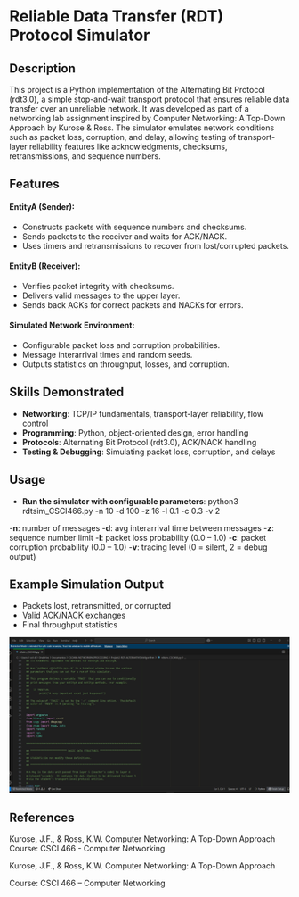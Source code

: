 # Reliable Data Transfer (RDT) Protocol Simulator

## Description
This project is a Python implementation of the Alternating Bit Protocol (rdt3.0), a simple stop-and-wait transport protocol that ensures reliable data transfer over an unreliable network. It was developed as part of a networking lab assignment inspired by Computer Networking: A Top-Down Approach by Kurose & Ross.
The simulator emulates network conditions such as packet loss, corruption, and delay, allowing testing of transport-layer reliability features like acknowledgments, checksums, retransmissions, and sequence numbers.

## Features

#### EntityA (Sender):  
- Constructs packets with sequence numbers and checksums.
- Sends packets to the receiver and waits for ACK/NACK.
- Uses timers and retransmissions to recover from lost/corrupted packets.

#### EntityB (Receiver):
- Verifies packet integrity with checksums.
- Delivers valid messages to the upper layer.
- Sends back ACKs for correct packets and NACKs for errors.

#### Simulated Network Environment:
- Configurable packet loss and corruption probabilities.
- Message interarrival times and random seeds.
- Outputs statistics on throughput, losses, and corruption.

## Skills Demonstrated
- **Networking**: TCP/IP fundamentals, transport-layer reliability, flow control
- **Programming**: Python, object-oriented design, error handling
- **Protocols**: Alternating Bit Protocol (rdt3.0), ACK/NACK handling
- **Testing & Debugging**: Simulating packet loss, corruption, and delays

## Usage

- **Run the simulator with configurable parameters**:
python3 rdtsim_CSCI466.py -n 10 -d 100 -z 16 -l 0.1 -c 0.3 -v 2

-**n**: number of messages
-**d**: avg interarrival time between messages
-**z**: sequence number limit
-**l**: packet loss probability (0.0 – 1.0)
-**c**: packet corruption probability (0.0 – 1.0)
-**v**: tracing level (0 = silent, 2 = debug output)

## Example Simulation Output
- Packets lost, retransmitted, or corrupted
- Valid ACK/NACK exchanges
- Final throughput statistics

![Image 1](Network2.jpg)


## References
Kurose, J.F., & Ross, K.W. Computer Networking: A Top-Down Approach
Course: CSCI 466 - Computer Networking

Kurose, J.F., & Ross, K.W. Computer Networking: A Top-Down Approach

Course: CSCI 466 – Computer Networking
